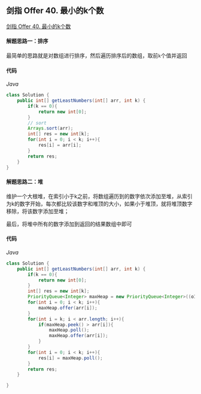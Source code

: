 ## 剑指 Offer 40. 最小的k个数

[剑指 Offer 40. 最小的k个数](https://leetcode-cn.com/problems/zui-xiao-de-kge-shu-lcof/)

#### 解题思路一：排序

最简单的思路就是对数组进行排序，然后遍历排序后的数组，取前`k`个值并返回

#### 代码

*Java*

```java
class Solution {
    public int[] getLeastNumbers(int[] arr, int k) {
        if(k == 0){
            return new int[0];
        }
        // sort
        Arrays.sort(arr);
        int[] res = new int[k];
        for(int i = 0; i < k; i++){
            res[i] = arr[i];
        }
        return res;
    }
}
```

#### 解题思路二：堆

维护一个大根堆，在索引小于k之前，将数组遍历到的数字依次添加至堆，从索引为k的数字开始，每次都比较该数字和堆顶的大小，如果小于堆顶，就将堆顶数字移除，将该数字添加至堆；

最后，将堆中所有的数字添加到返回的结果数组中即可

#### 代码

*Java*

```java
class Solution {
    public int[] getLeastNumbers(int[] arr, int k) {
        if(k == 0){
            return new int[0];
        }
        int[] res = new int[k];
        PriorityQueue<Integer> maxHeap = new PriorityQueue<Integer>((o1,o2) -> o2 - o1);
        for(int i = 0; i < k; i++){
            maxHeap.offer(arr[i]);
        }
        for(int i = k; i < arr.length; i++){
            if(maxHeap.peek() > arr[i]){
                maxHeap.poll();
                maxHeap.offer(arr[i]);
            }
        }
        for(int i = 0; i < k; i++){
            res[i] = maxHeap.poll();
        }
        return res;
    }

}
```

